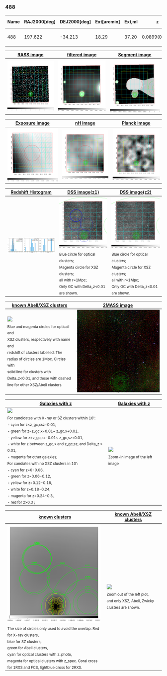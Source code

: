 <div STYLE="page-break-after: always;"></div>

### 488

|Name|RAJ2000[deg]|DEJ2000[deg] |Ext[arcmin]| Ext,ml | z | z_src| C|GC(XSZ,Delta_z<0.01)| GC(OPT,Delta_z<0.01)|GC| R_sig[arcmin] | R500[arcmin] | R500[Mpc]| CRsig[c/s] | CR500[c/s] |L500[1E44 erg/s]|F500[1E-12 erg/s/cm^2]| M500[1E14 Msun]|Tx[keV]|Cnt_sig|Beta|Rc[arcmin]|Comment|Alias|
|---|---|---|---|---|---|------|---|--------|---------|----------|---|---|---|---|---|---|---|---|---|---|---|---|---|---|
|488| 197.622| -34.213| 18.29| 37.20| 0.0899(0.005)| z1,| G| -| -| A, N, W| 16.800| 7.734| 0.778| 0.130(0.077)| 0.120(0.071)| 0.425(0.435)| 2.101(2.154)| 1.46(0.76)| 2.78(0.91)| 62.9| 0.539(-0.030+0.078)| 4.932(-0.673+1.037)| -| t568|

|[RASS image](../image/488/488_img.pdf)|[filtered image](../image/488/488_fil.pdf)|[Segment image](../image/488/488_seg.pdf)|
|-------------------|--------------------|-------------------|
| <img src="../image/488/488_img.png" width="300">  | <img src="../image/488/488_fil.png" width="300">   | <img src="../image/488/488_seg.png" width="300">  |

|[Exposure image](../image/488/488_mex.pdf)| [nH image](../image/488/488_nh.pdf)| [Planck image](../image/488/488_p.pdf)|
|-------------------|--------------------|-------------------|
|<img src="../image/488/488_mex.png" width="300">   | <img src="../image/488/488_nh.png" width="300">    | <img src="../image/488/488_p.png" width="300"> |

|[Redshift Histogram](../image/488/488_zg.pdf) | [DSS image(z1)](../image/488/488_dss_z1.pdf)      |  [DSS image(z2)](../image/488/488_dss_z2.pdf)    |
|-------------------|--------------------|-------------------|
|<img src="../image/488/488_zg.png" width="300"> |<img src="../image/488/488_dss_z1.png" width="300"> <sub><br>Blue circle for optical clusters; <br>Magenta circle for XSZ clusters; <br>all with r=1Mpc; <br>Only GC with Delta_z<0.01 are shown. </sub>| <img src="../image/488/488_dss_z2.png" width="300"><sub><br>Blue circle for optical clusters; <br>Magenta circle for XSZ clusters; <br>all with r=1Mpc; <br>Only GC with Delta_z<0.01 are shown. </sub> |

|[known Abell/XSZ clusters](../image/488/488_m.pdf) | [2MASS image](../image/488/488_2mass.pdf)      |
|-------------------|-------------------|
|<img src=../image/488/488_m.png width="300"> <br><sub>Blue and magenta circles for optical and <br>XSZ clusters, respectively with name and <br>redshift of clusters labelled. The <br>radius of circles are 1Mpc. Circles with <br>solid line for clusters with <br>Delta_z<0.01, and those with dashed <br>line for other XSZ/Abell clusters.        </sub>|<img src="../image/488/488_2mass.png" width="300">  |

|[Galaxies with z](../image/488/488_opt_ned.pdf) |[Galaxies with z](../image/488/488_opt_ned_zoom.pdf) |
|-------------------|-------------------|
| <img src=../image/488/488_opt_ned.png width="300"> <br><sub> For candidates with X-ray or SZ clusters within 10': <br> - cyan for z<z_gc,xsz-0.01, <br> - green for z=z_gc,x-0.01~ z_gc,x+0.01, <br> - yellow for z=z_gc,sz-0.01~ z_gc,sz+0.01, <br> - white for z between z_gc,x and z_gc,sz, and Delta_z > 0.01, <br> - magenta for other galaxies; <br>For candiates with no XSZ clusters in 10': <br> - cyan for z=0-0.06, <br> - green for z=0.06-0.12, <br> - yellow for z=0.12-0.18, <br> - white for z=0.18-0.24, <br> - magenta for z=0.24-0.3, <br> - red for z>0.3 ;  </sub>|<img src=../image/488/488_opt_ned_zoom.png width="300">  <br><sub> Zoom-in image of the left image</sub>|

|[known clusters](../image/488/488_gc.pdf) |[known Abell/XSZ clusters](../image/488/488_gc_large.pdf) |
|-------------------|-------------------|
| <img src=../image/488/488_gc.png width="300"> <br><sub> The size of circles only used to avoid the overlap. Red for X-ray clusters, <br> blue for SZ clusters, <br> green for Abell clusters, <br> cyan for optical clusters with z_photo, <br> magenta for optical clusters with z_spec. Coral cross for 1RXS and FCS, lightblue cross for 2RXS. </sub>|<img src=../image/488/488_gc_large.png width="300"> <br><sub> Zoom out of the left plot, <br> and only XSZ, Abell, Zwicky clusters are shown. </sub> |



